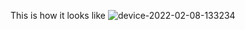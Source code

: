 This is how it looks like
![device-2022-02-08-133234](https://user-images.githubusercontent.com/99232014/152931430-019c4c92-341a-49e8-8588-611b24e0db24.png)
